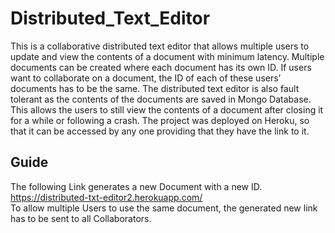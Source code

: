 # Distributed_Text_Editor #

This is a collaborative distributed text editor that allows multiple users to update and view the contents of a document with minimum latency. Multiple documents can be created where each document has its own ID. If users want to collaborate on a document, the ID of each of these users’ documents has to be the same. The distributed text editor is also fault tolerant as the contents of the documents are saved in Mongo Database. This allows the users to still view the contents of a document after closing it for a while or following a crash. The project was deployed on Heroku, so that it can be accessed by any one providing that they have the link to it. 

## Guide ##

The following Link generates a new Document with a new ID.   
https://distributed-txt-editor2.herokuapp.com/ <br />
To allow multiple Users to use the same document, the generated new link has to be sent to all Collaborators.  
